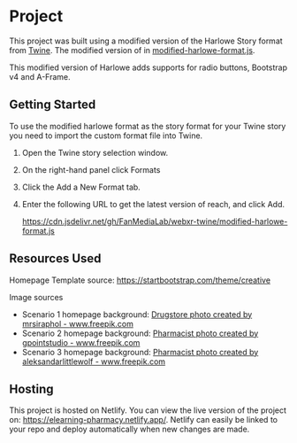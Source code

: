 # Project


This project was built using a modified version of the Harlowe Story format from [Twine](https://twinery.org/). The modified version of in [modified-harlowe-format.js](format.js).

This modified version of Harlowe adds supports for radio buttons, Bootstrap v4 and A-Frame.

## Getting Started

To use the modified harlowe format as the story format for your Twine story you need to import the custom format file into Twine.

1. Open the Twine story selection window.

2. On the right-hand panel click Formats

3. Click the Add a New Format tab.

4. Enter the following URL to get the latest version of reach, and click Add.

    https://cdn.jsdelivr.net/gh/FanMediaLab/webxr-twine/modified-harlowe-format.js


## Resources Used
Homepage Template source: https://startbootstrap.com/theme/creative

Image sources
* Scenario 1 homepage background: <a href='https://www.freepik.com/photos/drugstore'>Drugstore photo created by mrsiraphol - www.freepik.com</a>
* Scenario 2 homepage background: <a href='https://www.freepik.com/photos/pharmacist'>Pharmacist photo created by gpointstudio - www.freepik.com</a>
* Scenario 3 homepage background: <a href='https://www.freepik.com/photos/pharmacist'>Pharmacist photo created by aleksandarlittlewolf - www.freepik.com</a>


## Hosting
This project is hosted on Netlify. You can view the live version of the project on: https://elearning-pharmacy.netlify.app/. Netlify can easily be linked to your repo and deploy automatically when new changes are made.
